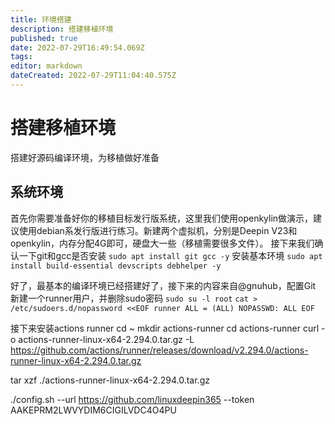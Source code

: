 ```yaml
---
title: 环境搭建
description: 搭建移植环境
published: true
date: 2022-07-29T16:49:54.069Z
tags: 
editor: markdown
dateCreated: 2022-07-29T11:04:40.575Z
---
```


# 搭建移植环境
搭建好源码编译环境，为移植做好准备
## 系统环境
首先你需要准备好你的移植目标发行版系统，这里我们使用openkylin做演示，建议使用debian系发行版进行练习。新建两个虚拟机，分别是Deepin V23和openkylin，内存分配4G即可，硬盘大一些（移植需要很多文件）。
接下来我们确认一下git和gcc是否安装
    	`sudo apt install git gcc -y`
安装基本环境
    	`sudo apt install build-essential devscripts debhelper -y`
      
好了，最基本的编译环境已经搭建好了，接下来的内容来自@gnuhub，配置Git
新建一个runner用户，并删除sudo密码
`sudo su -l root`
`cat > /etc/sudoers.d/nopassword <<EOF
runner ALL = (ALL) NOPASSWD: ALL
EOF`
                                      
接下来安装actions runner
cd ~
mkdir actions-runner
cd actions-runner
curl -o actions-runner-linux-x64-2.294.0.tar.gz -L https://github.com/actions/runner/releases/download/v2.294.0/actions-runner-linux-x64-2.294.0.tar.gz

tar xzf ./actions-runner-linux-x64-2.294.0.tar.gz

./config.sh --url https://github.com/linuxdeepin365 --token AAKEPRM2LWVYDIM6CIGILVDC4O4PU




    	